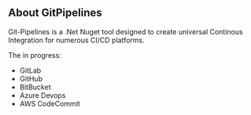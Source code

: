 ## About GitPipelines
Git-Pipelines is a .Net Nuget tool designed to create universal Continous Integration for numerous CI/CD platforms.

The in progress:
- GitLab
- GitHub
- BitBucket
- Azure Devops
- AWS CodeCommit
